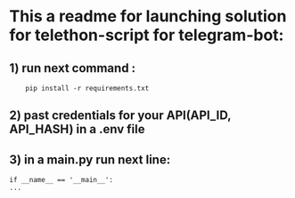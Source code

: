 # This a readme for launching solution for telethon-script for telegram-bot:

## 1) run next command :
```shell
    pip install -r requirements.txt
```

## 2) past credentials for your API(API_ID, API_HASH) in a .env file

## 3) in a main.py run next line:
```shell
if __name__ == '__main__':
...
```
